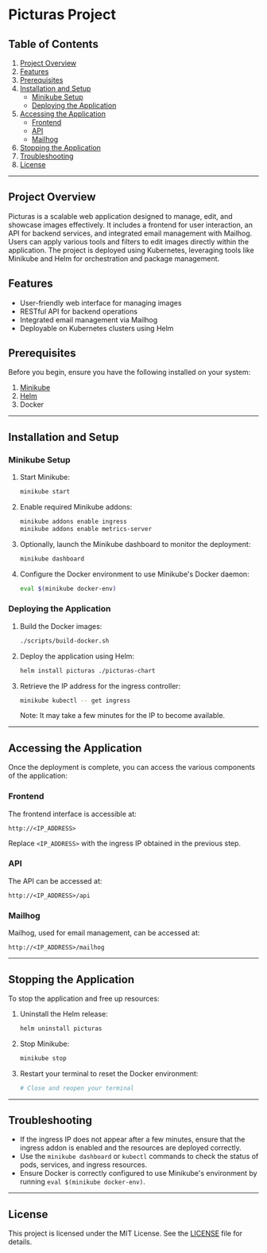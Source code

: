 # Picturas Project

## Table of Contents
1. [Project Overview](#project-overview)
2. [Features](#features)
3. [Prerequisites](#prerequisites)
4. [Installation and Setup](#installation-and-setup)
    - [Minikube Setup](#minikube-setup)
    - [Deploying the Application](#deploying-the-application)
5. [Accessing the Application](#accessing-the-application)
    - [Frontend](#frontend)
    - [API](#api)
    - [Mailhog](#mailhog)
6. [Stopping the Application](#stopping-the-application)
7. [Troubleshooting](#troubleshooting)
8. [License](#license)

---

## Project Overview
Picturas is a scalable web application designed to manage, edit, and showcase images effectively. It includes a frontend for user interaction, an API for backend services, and integrated email management with Mailhog. Users can apply various tools and filters to edit images directly within the application. The project is deployed using Kubernetes, leveraging tools like Minikube and Helm for orchestration and package management.

## Features
- User-friendly web interface for managing images
- RESTful API for backend operations
- Integrated email management via Mailhog
- Deployable on Kubernetes clusters using Helm

## Prerequisites
Before you begin, ensure you have the following installed on your system:

1. [Minikube](https://minikube.sigs.k8s.io/docs/start/)
2. [Helm](https://helm.sh/docs/intro/install/)
3. Docker

---

## Installation and Setup

### Minikube Setup
1. Start Minikube:
   ```bash
   minikube start
   ```
2. Enable required Minikube addons:
   ```bash
   minikube addons enable ingress
   minikube addons enable metrics-server
   ```
3. Optionally, launch the Minikube dashboard to monitor the deployment:
   ```bash
   minikube dashboard
   ```
4. Configure the Docker environment to use Minikube's Docker daemon:
   ```bash
   eval $(minikube docker-env)
   ```

### Deploying the Application
1. Build the Docker images:
   ```bash
   ./scripts/build-docker.sh
   ```
2. Deploy the application using Helm:
   ```bash
   helm install picturas ./picturas-chart
   ```
3. Retrieve the IP address for the ingress controller:
   ```bash
   minikube kubectl -- get ingress
   ```
   Note: It may take a few minutes for the IP to become available.

---

## Accessing the Application
Once the deployment is complete, you can access the various components of the application:

### Frontend
The frontend interface is accessible at:
```
http://<IP_ADDRESS>
```
Replace `<IP_ADDRESS>` with the ingress IP obtained in the previous step.

### API
The API can be accessed at:
```
http://<IP_ADDRESS>/api
```

### Mailhog
Mailhog, used for email management, can be accessed at:
```
http://<IP_ADDRESS>/mailhog
```

---

## Stopping the Application
To stop the application and free up resources:
1. Uninstall the Helm release:
   ```bash
   helm uninstall picturas
   ```
2. Stop Minikube:
   ```bash
   minikube stop
   ```
3. Restart your terminal to reset the Docker environment:
   ```bash
   # Close and reopen your terminal
   ```

---

## Troubleshooting
- If the ingress IP does not appear after a few minutes, ensure that the ingress addon is enabled and the resources are deployed correctly.
- Use the `minikube dashboard` or `kubectl` commands to check the status of pods, services, and ingress resources.
- Ensure Docker is correctly configured to use Minikube's environment by running `eval $(minikube docker-env)`.

---

## License
This project is licensed under the MIT License. See the [LICENSE](./LICENSE) file for details.
